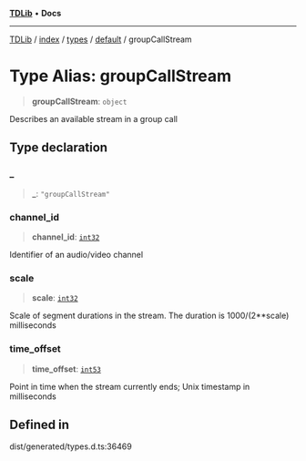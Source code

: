 [**TDLib**](../../../../../../README.md) • **Docs**

***

[TDLib](../../../../../../modules.md) / [index](../../../../../README.md) / [types](../../../README.md) / [default](../README.md) / groupCallStream

# Type Alias: groupCallStream

> **groupCallStream**: `object`

Describes an available stream in a group call

## Type declaration

### \_

> **\_**: `"groupCallStream"`

### channel\_id

> **channel\_id**: [`int32`](int32.md)

Identifier of an audio/video channel

### scale

> **scale**: [`int32`](int32.md)

Scale of segment durations in the stream. The duration is 1000/(2**scale) milliseconds

### time\_offset

> **time\_offset**: [`int53`](int53.md)

Point in time when the stream currently ends; Unix timestamp in milliseconds

## Defined in

dist/generated/types.d.ts:36469
